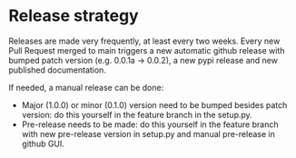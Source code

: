 <!--
SPDX-FileCopyrightText: 2017-2023 Contributors to the OpenSTEF project <korte.termijn.prognoses@alliander.com>

SPDX-License-Identifier: MPL-2.0
-->
# Release strategy
Releases are made very frequently, at least every two weeks.
Every new Pull Request merged to main triggers a new automatic github release with bumped patch version (e.g. 0.0.1a -> 0.0.2), a new pypi release and new published documentation.

If needed, a manual release can be done:
- Major (1.0.0) or minor (0.1.0) version need to be bumped besides patch version: do this yourself in the feature branch in the setup.py.
- Pre-release needs to be made: do this yourself in the feature branch with new pre-release version in setup.py and manual pre-release in github GUI.
